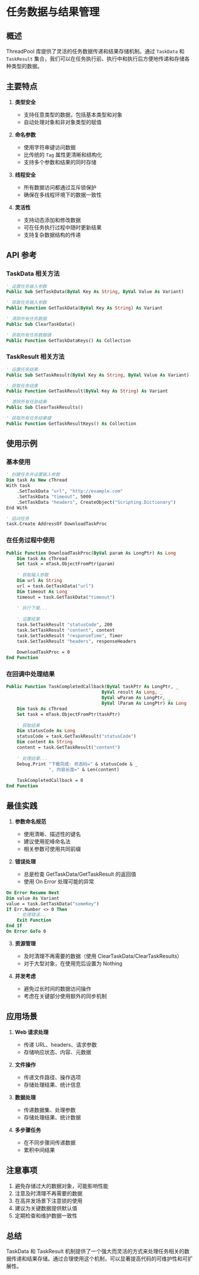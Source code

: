 # 任务数据与结果管理

## 概述
ThreadPool 库提供了灵活的任务数据传递和结果存储机制。通过 `TaskData` 和 `TaskResult` 集合，我们可以在任务执行前、执行中和执行后方便地传递和存储各种类型的数据。

## 主要特点

1. **类型安全**
   - 支持任意类型的数据，包括基本类型和对象
   - 自动处理对象和非对象类型的赋值

2. **命名参数**
   - 使用字符串键访问数据
   - 比传统的 `Tag` 属性更清晰和结构化
   - 支持多个参数和结果的同时存储

3. **线程安全**
   - 所有数据访问都通过互斥锁保护
   - 确保在多线程环境下的数据一致性

4. **灵活性**
   - 支持动态添加和修改数据
   - 可在任务执行过程中随时更新结果
   - 支持复杂数据结构的传递

## API 参考

### TaskData 相关方法

```vb
' 设置任务输入参数
Public Sub SetTaskData(ByVal Key As String, ByVal Value As Variant)

' 获取任务输入参数
Public Function GetTaskData(ByVal Key As String) As Variant

' 清除所有任务数据
Public Sub ClearTaskData()

' 获取所有任务数据键
Public Function GetTaskDataKeys() As Collection
```

### TaskResult 相关方法

```vb
' 设置任务结果
Public Sub SetTaskResult(ByVal Key As String, ByVal Value As Variant)

' 获取任务结果
Public Function GetTaskResult(ByVal Key As String) As Variant

' 清除所有任务结果
Public Sub ClearTaskResults()

' 获取所有任务结果键
Public Function GetTaskResultKeys() As Collection
```

## 使用示例

### 基本使用

```vb
' 创建任务并设置输入参数
Dim task As New cThread
With task
    .SetTaskData "url", "http://example.com"
    .SetTaskData "timeout", 5000
    .SetTaskData "headers", CreateObject("Scripting.Dictionary")
End With

' 启动任务
task.Create AddressOf DownloadTaskProc
```

### 在任务过程中使用

```vb
Public Function DownloadTaskProc(ByVal param As LongPtr) As Long
    Dim task As cThread
    Set task = mTask.ObjectFromPtr(param)
    
    ' 获取输入参数
    Dim url As String
    url = task.GetTaskData("url")
    Dim timeout As Long
    timeout = task.GetTaskData("timeout")
    
    ' 执行下载...
    
    ' 设置结果
    task.SetTaskResult "statusCode", 200
    task.SetTaskResult "content", content
    task.SetTaskResult "responseTime", Timer
    task.SetTaskResult "headers", responseHeaders
    
    DownloadTaskProc = 0
End Function
```

### 在回调中处理结果

```vb
Public Function TaskCompletedCallback(ByVal taskPtr As LongPtr, _
                                    ByVal result As Long, _
                                    ByVal wParam As LongPtr, _
                                    ByVal lParam As LongPtr) As Long
    Dim task As cThread
    Set task = mTask.ObjectFromPtr(taskPtr)
    
    ' 获取结果
    Dim statusCode As Long
    statusCode = task.GetTaskResult("statusCode")
    Dim content As String
    content = task.GetTaskResult("content")
    
    ' 处理结果...
    Debug.Print "下载完成: 状态码=" & statusCode & _
                ", 内容长度=" & Len(content)
    
    TaskCompletedCallback = 0
End Function
```

## 最佳实践

1. **参数命名规范**
   - 使用清晰、描述性的键名
   - 建议使用驼峰命名法
   - 相关参数可使用共同前缀

2. **错误处理**
   - 总是检查 GetTaskData/GetTaskResult 的返回值
   - 使用 On Error 处理可能的异常

```vb
On Error Resume Next
Dim value As Variant
value = task.GetTaskData("someKey")
If Err.Number <> 0 Then
    ' 处理错误...
    Exit Function
End If
On Error GoTo 0
```

3. **资源管理**
   - 及时清理不再需要的数据（使用 ClearTaskData/ClearTaskResults）
   - 对于大型对象，在使用完后设置为 Nothing

4. **并发考虑**
   - 避免过长时间的数据访问操作
   - 考虑在关键部分使用额外的同步机制

## 应用场景

1. **Web 请求处理**
   - 传递 URL、headers、请求参数
   - 存储响应状态、内容、元数据

2. **文件操作**
   - 传递文件路径、操作选项
   - 存储处理结果、统计信息

3. **数据处理**
   - 传递数据集、处理参数
   - 存储处理结果、统计数据

4. **多步骤任务**
   - 在不同步骤间传递数据
   - 累积中间结果

## 注意事项

1. 避免存储过大的数据对象，可能影响性能
2. 注意及时清理不再需要的数据
3. 在高并发场景下注意锁的使用
4. 建议为关键数据提供默认值
5. 定期检查和维护数据一致性

## 总结

TaskData 和 TaskResult 机制提供了一个强大而灵活的方式来处理任务相关的数据传递和结果存储。通过合理使用这个机制，可以显著提高代码的可维护性和可扩展性。
